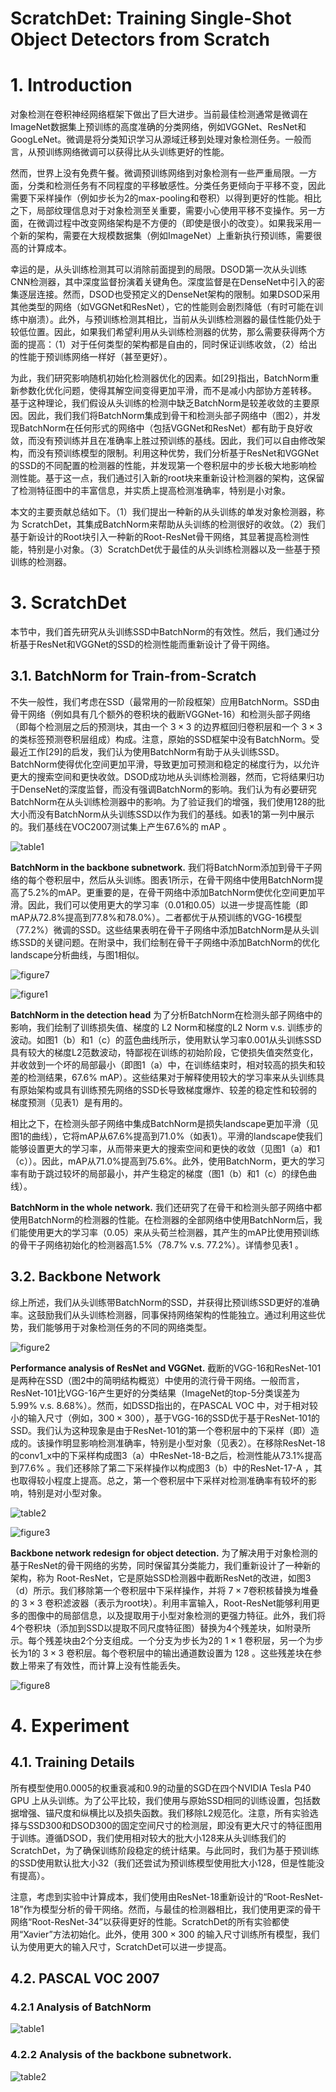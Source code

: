 ScratchDet: Training Single-Shot Object Detectors from Scratch
=

# 1. Introduction
对象检测在卷积神经网络框架下做出了巨大进步。当前最佳检测通常是微调在ImageNet数据集上预训练的高度准确的分类网络，例如VGGNet、ResNet和GoogLeNet。微调是将分类知识学习从源域迁移到处理对象检测任务。一般而言，从预训练网络微调可以获得比从头训练更好的性能。

然而，世界上没有免费午餐。微调预训练网络到对象检测有一些严重局限。一方面，分类和检测任务有不同程度的平移敏感性。分类任务更倾向于平移不变，因此需要下采样操作（例如步长为2的max-pooling和卷积）以得到更好的性能。相比之下，局部纹理信息对于对象检测至关重要，需要小心使用平移不变操作。另一方面，在微调过程中改变网络架构是不方便的（即使是很小的改变）。如果我采用一个新的架构，需要在大规模数据集（例如ImageNet）上重新执行预训练，需要很高的计算成本。

幸运的是，从头训练检测其可以消除前面提到的局限。DSOD第一次从头训练CNN检测器，其中深度监督扮演着关键角色。深度监督是在DenseNet中引入的密集逐层连接。然而，DSOD也受预定义的DenseNet架构的限制。如果DSOD采用其他类型的网络（如VGGNet和ResNet），它的性能则会剧烈降低（有时可能在训练中崩溃）。此外，与预训练检测其相比，当前从头训练检测器的最佳性能仍处于较低位置。因此，如果我们希望利用从头训练检测器的优势，那么需要获得两个方面的提高：（1）对于任何类型的架构都是自由的，同时保证训练收敛，（2）给出的性能于预训练网络一样好（甚至更好）。

为此，我们研究影响随机初始化检测器优化的因素。如[29]指出，BatchNorm重新参数化优化问题，使得其解空间变得更加平滑，而不是减小内部协方差转移。 基于这种理论，我们假设从头训练的检测中缺乏BatchNorm是较差收敛的主要原因。因此，我们我们将BatchNorm集成到骨干和检测头部子网络中（图2），并发现BatchNorm在任何形式的网络中（包括VGGNet和ResNet）都有助于良好收敛，而没有预训练并且在准确率上胜过预训练的基线。因此，我们可以自由修改架构，而没有预训练模型的限制。利用这种优势，我们分析基于ResNet和VGGNet的SSD的不同配置的检测器的性能，并发现第一个卷积层中的步长极大地影响检测性能。基于这一点，我们通过引入新的root块来重新设计检测器的架构，这保留了检测特征图中的丰富信息，并实质上提高检测准确率，特别是小对象。

本文的主要贡献总结如下。（1）我们提出一种新的从头训练的单发对象检测器，称为 ScratchDet，其集成BatchNorm来帮助从头训练的检测很好的收敛。（2）我们基于新设计的Root块引入一种新的Root-ResNet骨干网络，其显著提高检测性能，特别是小对象。（3）ScratchDet优于最佳的从头训练检测器以及一些基于预训练的检测器。

# 3. ScratchDet
本节中，我们首先研究从头训练SSD中BatchNorm的有效性。然后，我们通过分析基于ResNet和VGGNet的SSD的检测性能而重新设计了骨干网络。

## 3.1. BatchNorm for Train-from-Scratch
不失一般性，我们考虑在SSD（最常用的一阶段框架）应用BatchNorm。SSD由骨干网络（例如具有几个额外的卷积块的截断VGGNet-16）和检测头部子网络（即每个检测层之后的预测块，其由一个 $3 \times 3$ 的边界框回归卷积层和一个 $3 \times 3$ 的类标签预测卷积层组成）构成。注意，原始的SSD框架中没有BatchNorm。受最近工作[29]的启发，我们认为使用BatchNorm有助于从头训练SSD。BatchNorm使得优化空间更加平滑，导致更加可预测和稳定的梯度行为，以允许更大的搜索空间和更快收敛。DSOD成功地从头训练检测器，然而，它将结果归功于DenseNet的深度监督，而没有强调BatchNorm的影响。我们认为有必要研究BatchNorm在从头训练检测器中的影响。为了验证我们的增强，我们使用128的批大小而没有BatchNorm从头训练SSD以作为我们的基线。如表1的第一列中展示的。我们基线在VOC2007测试集上产生67.6%的 mAP 。

![table1](./images/scratch-det/table1.png)

**BatchNorm in the backbone subnetwork.** 我们将BatchNorm添加到骨干子网络的每个卷积层中，然后从头训练。图表1所示，在骨干网络中使用BatchNorm提高了5.2%的mAP。更重要的是，在骨干网络中添加BatchNorm使优化空间更加平滑。因此，我们可以使用更大的学习率（0.01和0.05）以进一步提高性能（即mAP从72.8%提高到77.8%和78.0%）。二者都优于从预训练的VGG-16模型（77.2%）微调的SSD。这些结果表明在骨干子网络中添加BatchNorm是从头训练SSD的关键问题。在附录中，我们绘制在骨干子网络中添加BatchNorm的优化landscape分析曲线，与图1相似。

![figure7](./images/scratch-det/figure7.png)

![figure1](./images/scratch-det/figure1.png)

**BatchNorm in the detection head** 为了分析BatchNorm在检测头部子网络中的影响，我们绘制了训练损失值、梯度的 L2 Norm和梯度的L2 Norm v.s. 训练步的波动。如图1（b）和1（c）的蓝色曲线所示，使用默认学习率0.001从头训练SSD具有较大的梯度L2范数波动，特鄙视在训练的初始阶段，它使损失值突然变化，并收敛到一个坏的局部最小（即图1（a）中，在训练结束时，相对较高的损失和较差的检测结果，67.6% mAP）。这些结果对于解释使用较大的学习率来从头训练具有原始架构或具有训练预先网络的SSD长导致梯度爆炸、较差的稳定性和较弱的梯度预测（见表1）是有用的。

相比之下，在检测头部子网络中集成BatchNorm是损失landscape更加平滑（见图1的曲线），它将mAP从67.6%提高到71.0%（如表1）。平滑的landscape使我们能够设置更大的学习率，从而带来更大的搜索空间和更快的收敛（见图1（a）和1（c））。因此，mAP从71.0%提高到75.6%。此外，使用BatchNorm，更大的学习率有助于跳过较坏的局部最小，并产生稳定的梯度（图1（b）和1（c）的绿色曲线）。

**BatchNorm in the whole network.** 我们还研究了在骨干和检测头部子网络中都使用BatchNorm的检测器的性能。在检测器的全部网络中使用BatchNorm后，我们能使用更大的学习率（0.05）来从头荀兰检测器，其产生的mAP比使用预训练的骨干子网络初始化的检测器高1.5%（78.7% v.s. 77.2%）。详情参见表1 。

## 3.2. Backbone Network
综上所述，我们从头训练带BatchNorm的SSD，并获得比预训练SSD更好的准确率。这鼓励我们从头训练检测器，同事保持网络架构的性能独立。通过利用这些优势，我们能够用于对象检测任务的不同的网络类型。

![figure2](./images/scratch-det/figure2.png)

**Performance analysis of ResNet and VGGNet.** 截断的VGG-16和ResNet-101是两种在SSD（图2中的简明结构概览）中使用的流行骨干网络。一般而言，ResNet-101比VGG-16产生更好的分类结果（ImageNet的top-5分类误差为5.99% v.s. 8.68%）。然而，如DSSD指出的，在PASCAL VOC 中，对于相对较小的输入尺寸（例如，$300 \times 300$），基于VGG-16的SSD优于基于ResNet-101的SSD。我们认为这种现象是由于ResNet-101的第一个卷积层中的下采样（即）造成的。该操作明显影响检测准确率，特别是小型对象（见表2）。在移除ResNet-18的conv1_x中的下采样构成图3（a）中ResNet-18-B之后，检测性能从73.1%提高到77.6% 。我们还移除了第二下采样操作以构成图3（b）中的ResNet-17-A ，其也取得较小程度上提高。总之，第一个卷积层中下采样对检测准确率有较坏的影响，特别是对小型对象。

![table2](./images/scratch-det/table2.png)

![figure3](./images/scratch-det/figure3.png)

**Backbone network redesign for object detection.** 为了解决用于对象检测的基于ResNet的骨干网络的劣势，同时保留其分类能力，我们重新设计了一种新的架构，称为 Root-ResNet，它是原始SSD检测器中截断ResNet的改进，如图3（d）所示。我们移除第一个卷积层中下采样操作，并将 $7\times7$卷积核替换为堆叠的 $3 \times 3$ 卷积滤波器（表示为root块）。利用丰富输入，Root-ResNet能够利用更多的图像中的局部信息，以及提取用于小型对象检测的更强力特征。此外，我们将4个卷积块（添加到SSD以提取不同尺度特征图）替换为4个残差块，如附录所示。每个残差块由2个分支组成。一个分支为步长为2的 $1 \times 1$ 卷积层，另一个为步长为1的 $3 \times 3$ 卷积层。每个卷积层中的输出通道数设置为 128 。这些残差块在参数上带来了有效性，而计算上没有性能丢失。

![figure8](./images/scratch-det/figure8.png)

# 4. Experiment
## 4.1. Training Details
所有模型使用0.0005的权重衰减和0.9的动量的SGD在四个NVIDIA Tesla P40 GPU 上从头训练。为了公平比较，我们使用与原始SSD相同的训练设置，包括数据增强、锚尺度和纵横比以及损失函数。我们移除L2规范化。注意，所有实验选择与SSD300和DSOD300的固定空间尺寸的检测层，即没有更大尺寸的特征图用于训练。遵循DSOD，我们使用相对较大的批大小128来从头训练我们的ScratchDet，为了确保训练阶段稳定的统计结果。与此同时，我们为基于预训练的SSD使用默认批大小32（我们还尝试为预训练模型使用批大小128，但是性能没有提高）。

注意，考虑到实验中计算成本，我们使用由ResNet-18重新设计的“Root-ResNet-18”作为模型分析的骨干网络。然而，与最佳的检测器相比，我们使用更深的骨干网络“Root-ResNet-34”以获得更好的性能。ScratchDet的所有实验都使用“Xavier”方法初始化。此外，使用 $300 \times 300$ 的输入尺寸训练所有模型，我们认为使用更大的输入尺寸，ScratchDet可以进一步提高。

## 4.2. PASCAL VOC 2007
### 4.2.1 Analysis of BatchNorm
![table1](./images/scratch-det/table1.png)

### 4.2.2 Analysis of the backbone subnetwork.
![table2](./images/scratch-det/table2.png)
